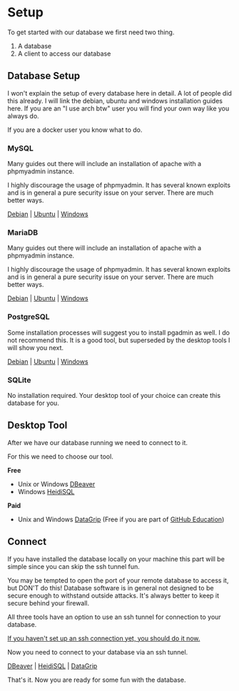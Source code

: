 # Setup

To get started with our database we first need two thing.

1. A database
2. A client to access our database

## Database Setup

I won't explain the setup of every database here in detail. A lot of people did this already. I will link the debian,
ubuntu and windows installation guides here. If you are an "I use arch btw" user you will find your own way like you
always do.

If you are a docker user you know what to do.

### MySQL

Many guides out there will include an installation of apache with a phpmyadmin instance.

I highly discourage the usage of phpmyadmin. It has several known exploits and is in general a pure security issue on
your server. There are much better ways.

[Debian](https://www.digitalocean.com/community/tutorials/how-to-install-the-latest-mysql-on-debian-10)
| [Ubuntu](https://www.digitalocean.com/community/tutorials/how-to-install-mysql-on-ubuntu-20-04)
| [Windows](https://dev.mysql.com/doc/refman/8.0/en/windows-installation.html)

### MariaDB

Many guides out there will include an installation of apache with a phpmyadmin instance.

I highly discourage the usage of phpmyadmin. It has several known exploits and is in general a pure security issue on
your server. There are much better ways.

[Debian](https://www.digitalocean.com/community/tutorials/how-to-install-mariadb-on-debian-10)
| [Ubuntu](https://www.digitalocean.com/community/tutorials/how-to-install-mariadb-on-ubuntu-20-04)
| [Windows](https://mariadb.com/kb/en/installing-mariadb-msi-packages-on-windows/)

### PostgreSQL

Some installation processes will suggest you to install pgadmin as well. I do not recommend this. It is a good tool, 
but superseded by the desktop tools I will show you next.

[Debian](https://linuxize.com/post/how-to-install-postgresql-on-debian-10/)
| [Ubuntu](https://www.digitalocean.com/community/tutorials/how-to-install-and-use-postgresql-on-ubuntu-20-04)
| [Windows](https://www.postgresqltutorial.com/install-postgresql/)

### SQLite

No installation required. Your desktop tool of your choice can create this database for you.

## Desktop Tool

After we have our database running we need to connect to it.

For this we need to choose our tool.

**Free**

- Unix or Windows [DBeaver](https://dbeaver.io/)
- Windows [HeidiSQL](https://www.heidisql.com/)

**Paid**

- Unix and Windows [DataGrip](https://www.jetbrains.com/datagrip/) (Free if you are part
  of [GitHub Education](https://education.github.com/))

## Connect

If you have installed the database locally on your machine this part will be simple since you can skip the ssh tunnel
fun.

You may be tempted to open the port of your remote database to access it, but DON'T do this! Database software is in 
general not designed to be secure enough to withstand outside attacks. It's always better to keep it secure behind 
your firewall.

All three tools have an option to use an ssh tunnel for connection to your database.

[If you haven't set up an ssh connection yet, you should do it now.
](https://phoenixnap.com/kb/ssh-to-connect-to-remote-server-linux-or-windows)

Now you need to connect to your database via an ssh tunnel.

[DBeaver](https://dbeaver.com/docs/wiki/Create-Connection/)
| [HeidiSQL](https://marcus-obst.de/wiki/Database%20-%20HeidiSQL%20SSH%20Tunnel%20Setup)
| [DataGrip](https://www.jetbrains.com/help/datagrip/configuring-ssh-and-ssl.html#ssh)

That's it. Now you are ready for some fun with the database.
